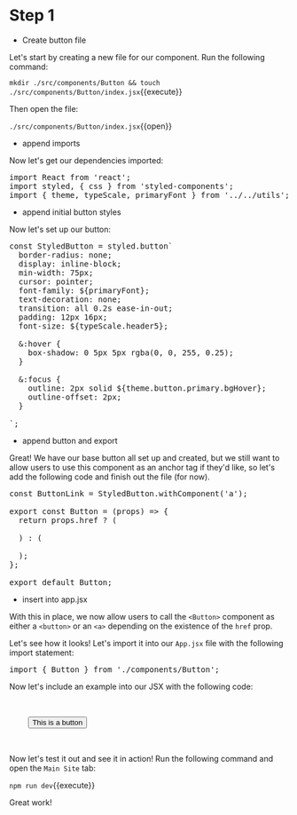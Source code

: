 # Step 1

- Create button file

Let's start by creating a new file for our component. Run the following command:

`mkdir ./src/components/Button && touch ./src/components/Button/index.jsx`{{execute}}

Then open the file:

`./src/components/Button/index.jsx`{{open}}

- append imports

Now let's get our dependencies imported:

<pre class="file" data-filename="./components/Button/index.jsx" data-target="append">
import React from 'react';
import styled, { css } from 'styled-components';
import { theme, typeScale, primaryFont } from '../../utils';
</pre>

- append initial button styles

Now let's set up our button:

<pre class="file" data-filename="./components/Button/index.jsx" data-target="append">
const StyledButton = styled.button`
  border-radius: none;
  display: inline-block;
  min-width: 75px;
  cursor: pointer;
  font-family: ${primaryFont};
  text-decoration: none;
  transition: all 0.2s ease-in-out;
  padding: 12px 16px;
  font-size: ${typeScale.header5};

  &:hover {
    box-shadow: 0 5px 5px rgba(0, 0, 255, 0.25);
  }

  &:focus {
    outline: 2px solid ${theme.button.primary.bgHover};
    outline-offset: 2px;
  }

`;
</pre>

- append button and export

Great! We have our base button all set up and created, but we still want to allow users to use this component as an anchor tag if they'd like, so let's add the following code and finish out the file (for now).

<pre class="file" data-filename="./components/Button/index.jsx" data-target="append">
const ButtonLink = StyledButton.withComponent('a');

export const Button = (props) => {
  return props.href ? (
    <ButtonLink href={props.href} {...props} />
  ) : (
    <StyledButton {...props} />
  );
};

export default Button;
</pre>


- insert into app.jsx

With this in place, we now allow users to call the `<Button>` component as either a `<button>` or an `<a>` depending on the existence of the `href` prop.

Let's see how it looks! Let's import it into our `App.jsx` file with the following import statement:

<pre class="file" data-filename="./src/App.jsx" data-target="insert" data-marker="#step-1_1">import { Button } from './components/Button';
</pre>

Now let's include an example into our JSX with the following code:

<pre class="file" data-filename="./src/App.jsx" data-target="insert" data-marker="#step-1_2">
  <div style={{ margin: '16px 0' }}>
    <Button>This is a button</Button>
  </div>
</pre>

Now let's test it out and see it in action! Run the following command and open the `Main Site` tab:

`npm run dev`{{execute}}

Great work! 
